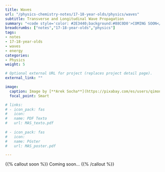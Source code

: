 ```yaml
---
title: Waves
url: "/physics-chemistry-notes/17-18-year-olds/physics/waves"
subtitle: Transverse and Longitudinal Wave Propagation
summary: "<code style='color: #2E3440;background:#88C0D0'>COMING SOON</code> <br> Transverse and Longitudinal Wave Propagation. Harmonic Wave Equation. Energy and Intensity. Sound and Light."
breadcrumbs: ["notes","17-18-year-olds","physics"]
tags:
- notes
- 17-18-year-olds
- waves
- energy
categories:
- Physics
weight: 5

# Optional external URL for project (replaces project detail page).
external_link: ""

image:
  caption: Image by [**Arek Socha**](https://pixabay.com/es/users/qimono-1962238/) on [Pixabay](https://pixabay.com/es/)
  focal_point: Smart

# links:
# - icon_pack: fas
#   icon:
#   name: PDF Texto
#   url: MAS_texto.pdf
  
# - icon_pack: fas
#   icon:
#   name: Póster
#   url: MAS_poster.pdf

---
```


{{% callout soon %}}
Coming soon...
{{% /callout %}}

